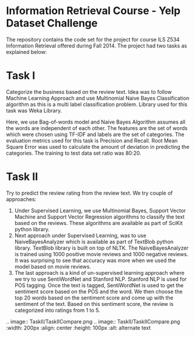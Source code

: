 Information Retrieval Course - Yelp Dataset Challenge 
=====================================================

The repository contains the code set for the project for course ILS Z534 Information Retrieval offered during Fall 2014. The project had two tasks as explained below:

Task I
======

Categorize the business based on the review text. Idea was to follow Machine Learning Approach and use Multinomial Naive Bayes Classification algorithm as this is a multi label classification problem. Library used for this task was Weka Library. 

Here, we use Bag-of-words model and Naive Bayes Algorithm assumes all the words are independent of each other. The features are the set of words which were chosen using TF-IDF and labels are the set of categories. The evaluation metrics used for this task is Precision and Recall. Root Mean Square Error was used to calculate the amount of deviation in predicting the categories. The training to test data set ratio was 80:20.

Task II
=======

Try to predict the review rating from the review text. We try couple of approaches: 

1. Under Supervised Learning, we use Multinomial Bayes, Support Vector Machine and Support Vector Regression algorithms to classify the text based on the reviews. These algorithms are available as part of SciKit python library. 
2. Next approach under Supervised Learning, was to use NaiveBayesAnalyzer which is available as part of TextBlob python library. TextBlob library is built on top of NLTK. The NaiveBayesAnalyzer is trained using 1000 positive movie reviews and 1000 negative reviews. It was surprising to see that accuracy was more when we used the model based on movie reviews.
3. The last approach is a kind of un-supervised learning approach where we try to use SentiWordNet and Stanford NLP. Stanford NLP is used for POS tagging. Once the text is tagged, SentiWordNet is used to get the sentiment score based on the POS and the word. We then choose the top 20 words based on the sentiment score and come up with the sentiment of the text. Based on this sentiment score, the review is categorized into ratings from 1 to 5.

.. image:: TaskII/TaskIICompare.png
.. image:: TaskII/TaskIICompare.png
    :width: 200px
    :align: center
    :height: 100px
    :alt: alternate text

